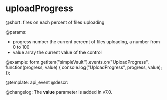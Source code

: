 uploadProgress
=============

@short: fires on each percent of files uploading
 

@params:
- progress      number      the current percent of files uploading, a number from 0 to 100
- value     array     the current value of the control 



@example:
form.getItem("simpleVault").events.on("UploadProgress", function(progress, value) {
    console.log("UploadProgress", progress, value);
});

@template: api_event
@descr:

@changelog:
The **value** parameter is added in v7.0.